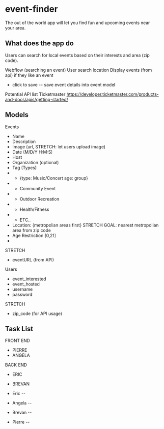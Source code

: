 # event-finder
The out of the world app will let you find fun and upcoming events near your area.

## What does the app do
Users can search for local events based on their interests and area (zip code).

Webflow (searching an event)
User search location
Display events (from api)
if they like an event
- click to save
-- save event details into event model


Potential API list
Ticketmaster https://developer.ticketmaster.com/products-and-docs/apis/getting-started/

## Models

Events
- Name
- Description
- Image (url, STRETCH: let users upload image)
- Date (M/D/Y H:M:S)
- Host
- Organization (optional)
- Tag (Types)
- - {type: Music/Concert age: group}
- - Community Event
- - Outdoor Recreation
- - Health/Fitness
- - ETC..
- Location: {metropolian areas first} STRETCH GOAL: nearest metropolian area from zip code
- Age Restriction [0,21]
- 
STRETCH
- eventURL (from API)

Users
- event_interested
- event_hosted
- username
- password

STRETCH
- zip_code (for API usage)

## Task List
FRONT END
- PIERRE
- ANGELA

BACK END
- ERIC
- BREVAN

- Eric
-- 
- Angela
-- 
- Brevan
--
- Pierre
--

